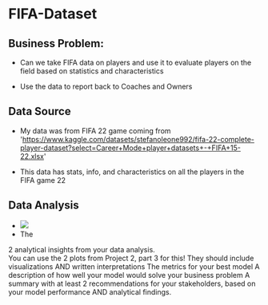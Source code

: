 # FIFA-Dataset

## Business Problem:
  - Can we take FIFA data on players and use it to evaluate players on the field based on statistics and characteristics

  - Use the data to report back to Coaches and Owners

## Data Source
  - My data was from FIFA 22 game coming from 'https://www.kaggle.com/datasets/stefanoleone992/fifa-22-complete-player-dataset?select=Career+Mode+player+datasets+-+FIFA+15-22.xlsx'

  - This data has stats, info, and characteristics on all the players in the FIFA game 22


## Data Analysis

  - ![](Top22.png)
  - The






2 analytical insights from your data analysis.  
You can use the 2 plots from Project 2, part 3 for this!
They should include visualizations AND written interpretations
The metrics for your best model
A description of how well your model would solve your business problem
A summary with at least 2 recommendations for your stakeholders, based on your model performance AND analytical findings.
